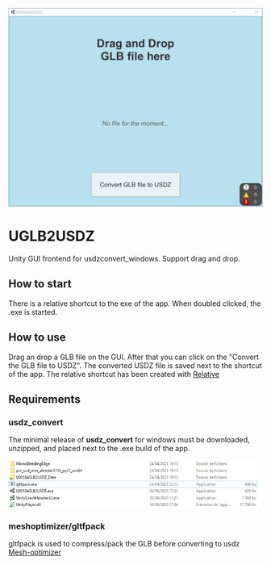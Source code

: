 ![App Screenshot](./Documentation/screenshot.jpg "")

# UGLB2USDZ
Unity GUI frontend for usdzconvert_windows. Support drag and drop.

## How to start
There is a relative shortcut to the exe of the app. When doubled clicked, the .exe is started.


## How to use
Drag an drop a GLB file on the GUI. After that you can click on the "Convert the GLB file to USDZ".
The converted USDZ file is saved next to the shortcut of the app.
The relative shortcut has been created with [Relative](http://www.csparks.com/Relative/index.html)

## Requirements
### usdz_convert
The minimal release of **usdz_convert** for windows must be downloaded, unzipped, and placed next to the .exe build of the app.

![usdz_convert](./Documentation/usdz_converter.jpg "")

### meshoptimizer/gltfpack
gltfpack is used to compress/pack the GLB before converting to usdz [Mesh-optimizer](https://github.com/zeux/meshoptimizer)